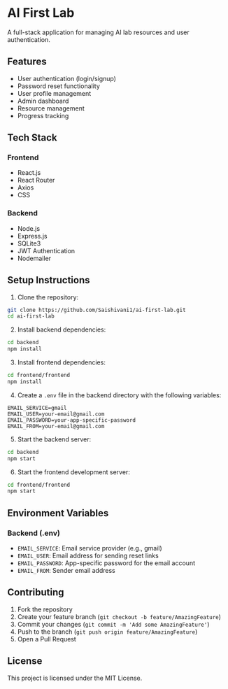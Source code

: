# AI First Lab

A full-stack application for managing AI lab resources and user authentication.

## Features

- User authentication (login/signup)
- Password reset functionality
- User profile management
- Admin dashboard
- Resource management
- Progress tracking

## Tech Stack

### Frontend
- React.js
- React Router
- Axios
- CSS

### Backend
- Node.js
- Express.js
- SQLite3
- JWT Authentication
- Nodemailer

## Setup Instructions

1. Clone the repository:
```bash
git clone https://github.com/Saishivani1/ai-first-lab.git
cd ai-first-lab
```

2. Install backend dependencies:
```bash
cd backend
npm install
```

3. Install frontend dependencies:
```bash
cd frontend/frontend
npm install
```

4. Create a `.env` file in the backend directory with the following variables:
```
EMAIL_SERVICE=gmail
EMAIL_USER=your-email@gmail.com
EMAIL_PASSWORD=your-app-specific-password
EMAIL_FROM=your-email@gmail.com
```

5. Start the backend server:
```bash
cd backend
npm start
```

6. Start the frontend development server:
```bash
cd frontend/frontend
npm start
```

## Environment Variables

### Backend (.env)
- `EMAIL_SERVICE`: Email service provider (e.g., gmail)
- `EMAIL_USER`: Email address for sending reset links
- `EMAIL_PASSWORD`: App-specific password for the email account
- `EMAIL_FROM`: Sender email address

## Contributing

1. Fork the repository
2. Create your feature branch (`git checkout -b feature/AmazingFeature`)
3. Commit your changes (`git commit -m 'Add some AmazingFeature'`)
4. Push to the branch (`git push origin feature/AmazingFeature`)
5. Open a Pull Request

## License

This project is licensed under the MIT License. 